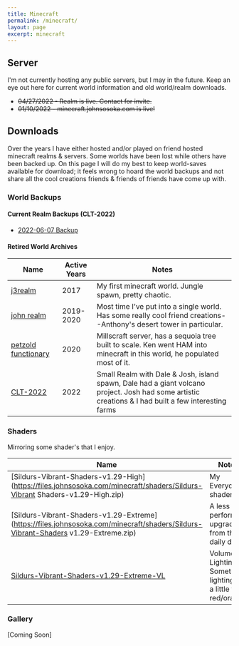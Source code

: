 ```yaml
---
title: Minecraft
permalink: /minecraft/
layout: page
excerpt: minecraft
---
```


## Server

I'm not currently hosting any public servers, but I may in the future. Keep an eye out here for current world information 
and old world/realm downloads.

* ~~04/27/2022 - Realm is live. Contact for invite.~~
* ~~01/10/2022 - minecraft.johnsosoka.com is live!~~

## Downloads

Over the years I have either hosted and/or played on friend hosted minecraft realms & servers. Some worlds have been
lost while others have been backed up. On this page I will do my best to keep world-saves available for download; it
feels wrong to hoard the world backups and not share all the cool creations friends & friends of friends have come up
with.

### World Backups

#### Current Realm Backups (CLT-2022)

* [2022-06-07 Backup](https://files.johnsosoka.com/minecraft/world-saves/2022-06-07-johns-realm.zip)

#### Retired World Archives

| Name                                                                                                                  | Active Years                                                                          | Notes                                                                                                                                                |
|-----------------------------------------------------------------------------------------------------------------------|---------------------------------------------------------------------------------------|------------------------------------------------------------------------------------------------------------------------------------------------------|
| [j3realm](https://files.johnsosoka.com/minecraft/world-saves/j3realm(yassland)-8-28-2017.zip)                     | 2017 | My first minecraft world. Jungle spawn, pretty chaotic.                                                                                              |
| [john realm](https://files.johnsosoka.com/minecraft/world-saves/johns-realm-4-25-20.zip)                          | 2019-2020 | Most time I've put into a single world. Has some really cool friend creations--Anthony's desert tower in particular.                                 |
| [petzold functionary](https://files.johnsosoka.com/minecraft/world-saves/petzold_functionary-millscraft-2020.zip) | 2020 | Millscraft server, has a sequoia tree built to scale. Ken went HAM into minecraft in this world, he populated most of it.                            |
| [CLT-2022](https://files.johnsosoka.com/minecraft/world-saves/2022-06-07-johns-realm.zip)                             | 2022 | Small Realm with Dale & Josh, island spawn, Dale had a giant volcano project. Josh had some artistic creations & I had built a few interesting farms |

### Shaders

Mirroring some shader's that I enjoy.


| Name                                                                                                                                        | Notes |
|---------------------------------------------------------------------------------------------------------------------------------------------|-------|
| [Sildurs-Vibrant-Shaders-v1.29-High](https://files.johnsosoka.com/minecraft/shaders/Sildurs-Vibrant Shaders-v1.29-High.zip)             | My Everyday shader |
| [Sildurs-Vibrant-Shaders-v1.29-Extreme](https://files.johnsosoka.com/minecraft/shaders/Sildurs-Vibrant-Shaders v1.29-Extreme.zip)       | A less performant upgrade from the daily driver |
| [Sildurs-Vibrant-Shaders-v1.29-Extreme-VL](https://files.johnsosoka.com/minecraft/shaders/Sildurs-Vibrant-Shaders-v1.29-Extreme-VL.zip) | Volumetric Lighting. Sometimes lighting is a little too red/orange |

### Gallery

[Coming Soon]